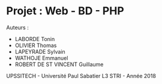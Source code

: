 # Projet : Web - BD - PHP
Auteurs : 
- LABORDE Tonin
- OLIVIER Thomas
- LAPEYRADE Sylvain
- WATHOJE Emmanuel
- ROBERT DE ST VINCENT Guillaume

UPSSITECH - Université Paul Sabatier
L3 STRI - Année 2018
